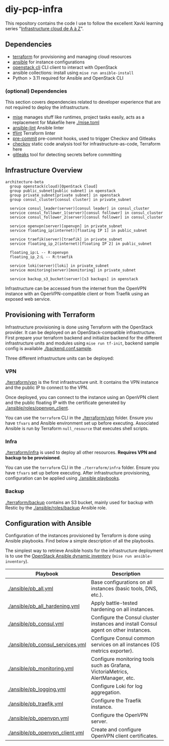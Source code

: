 # diy-pcp-infra

This repository contains the code I use to follow the excellent Xavki learning series "[Infrastructure cloud de A à Z](https://www.youtube.com/playlist?list=PLn6POgpklwWpehxly1wOT6eB2NvZX9A-X)".

## Dependencies

- [terraform](https://github.com/hashicorp/terraform) for provisioning and managing cloud resources
- [ansible](https://github.com/ansible/ansible) for instance configurations
- [openstack cli](https://github.com/openstack/python-openstackclient) CLI client to interact with OpenStack
- ansible collections: install using `mise run ansible-install`
- Python > 3.11 required for Ansible and OpenStack CLI

### (optional) Dependencies

This section covers dependencies related to developer experience that are not required to deploy the infrastructure.

- [mise](https://github.com/jdx/mise) manages stuff like runtimes, project tasks easily, acts as a replacement for Makefile here [./mise.toml](./mise.toml)
- [ansible-lint](https://github.com/ansible/ansible-lint) Ansible linter
- [tflint](https://github.com/terraform-linters/tflint) Terraform linter
- [pre-commit](https://github.com/pre-commit/pre-commit) pre-commit hooks, used to trigger Checkov and Gitleaks
- [checkov](https://github.com/bridgecrewio/checkov) static code analysis tool for infrastructure-as-code, Terraform here
- [gitleaks](https://github.com/gitleaks/gitleaks) tool for detecting secrets before committing

## Infrastructure Overview

```mermaid
architecture-beta
  group openstack(cloud)[OpenStack Cloud]
  group public_subnet[public subnet] in openstack
  group private_subnet[private subnet] in openstack
  group consul_cluster[consul cluster] in private_subnet

  service consul_leader(server)[consul leader] in consul_cluster
  service consul_follower_1(server)[consul follower] in consul_cluster
  service consul_follower_2(server)[consul follower] in consul_cluster

  service openvpn(server)[openvpn] in private_subnet
  service floating_ip(internet)[floating IP 1] in public_subnet

  service traefik(server)[traefik] in private_subnet
  service floating_ip_2(internet)[floating IP 2] in public_subnet

  floating_ip:L -- R:openvpn
  floating_ip_2:L -- R:traefik

  service loki(server)[loki] in private_subnet
  service monitoring(server)[monitoring] in private_subnet

  service backup_s3_bucket(server)[s3 backups] in openstack
```

Infrastructure can be accessed from the internet from the OpenVPN instance with an OpenVPN-compatible client or from Traefik using an exposed web service.

## Provisioning with Terraform

Infrastructure provisioning is done using Terraform with the OpenStack provider. It can be deployed on an OpenStack-compatible infrastructure.
First prepare your terraform backend and initialize backend for the different infrastructure units and modules using `mise run tf-init`, backend sample config is available [./backend.conf.sample](./backend.conf.sample).

Three different infrastructure units can be deployed:

### VPN

[./terraform/vpn](./terraform/vpn) is the first infrastructure unit. It contains the VPN instance and the public IP to connect to the VPN.

Once deployed, you can connect to the instance using an OpenVPN client and the public floating IP with the certificate generated by [./ansible/roles/openvpn_client](./ansible/roles/openvpn_client).

You can use the `terraform` CLI in the [./terraform/vpn](./terraform/vpn) folder. Ensure you have `tfvars` and Ansible environment set up before executing. Associated Ansible is run by Terraform `null_resource` that executes shell scripts.

### Infra

[./terraform/infra](./terraform/infra) is used to deploy all other resources. **Requires VPN and backup to be provisioned**.

You can use the `terraform` CLI in the `./terraform/infra` folder. Ensure you have `tfvars` set up before executing. After infrastructure provisioning, configuration can be applied using [./ansible playbooks](./ansible).

### Backup

[./terraform/backup](./terraform/backup) contains an S3 bucket, mainly used for backup with Restic by the [./ansible/roles/backup](./ansible/roles/backup) Ansible role.

## Configuration with Ansible

Configuration of the instances provisioned by Terraform is done using Ansible playbooks. Find below a simple description of all the playbooks.

The simplest way to retrieve Ansible hosts for the infrastructure deployment is to use the [OpenStack Ansible dynamic inventory](https://docs.ansible.com/ansible/latest/collections/openstack/cloud/openstack_inventory.html) (`mise run ansible-inventory`).

| Playbook                                                             | Description                                                                         |
| -------------------------------------------------------------------- | ----------------------------------------------------------------------------------- |
| [./ansible/pb_all.yml](./ansible/pb_all.yml)                         | Base configurations on all instances (basic tools, DNS, etc.).                      |
| [./ansible/pb_all_hardening.yml](./ansible/pb_all_hardening.yml)     | Apply battle-tested hardening on all instances.                                     |
| [./ansible/pb_consul.yml](./ansible/pb_consul.yml)                   | Configure the Consul cluster instances and install Consul agent on other instances. |
| [./ansible/pb_consul_services.yml](./ansible/pb_consul_services.yml) | Configure Consul common services on all instances (OS metrics exporter).            |
| [./ansible/pb_monitoring.yml](./ansible/pb_monitoring.yml)           | Configure monitoring tools such as Grafana, VictoriaMetrics, AlertManager, etc.     |
| [./ansible/pb_logging.yml](./ansible/pb_logging.yml)                 | Configure Loki for log aggregation.                                                 |
| [./ansible/pb_traefik.yml](./ansible/pb_traefik.yml)                 | Configure the Traefik instance.                                                     |
| [./ansible/pb_openvpn.yml](./ansible/pb_openvpn.yml)                 | Configure the OpenVPN server.                                                       |
| [./ansible/pb_openvpn_client.yml](./ansible/pb_openvpn_client.yml)   | Create and configure OpenVPN client certificates.                                   |
